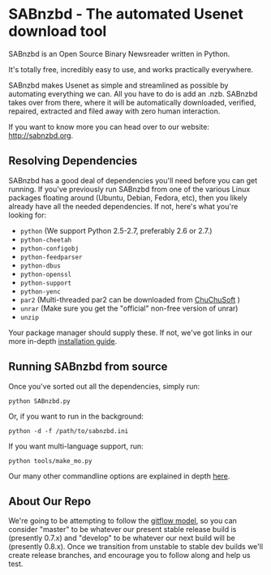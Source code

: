 SABnzbd - The automated Usenet download tool
============================================

SABnzbd is an Open Source Binary Newsreader written in Python.

It's totally free, incredibly easy to use, and works practically everywhere.

SABnzbd makes Usenet as simple and streamlined as possible by automating everything we can. All you have to do is add an .nzb. SABnzbd takes over from there, where it will be automatically downloaded, verified, repaired, extracted and filed away with zero human interaction.

If you want to know more you can head over to our website: http://sabnzbd.org.

## Resolving Dependencies

SABnzbd has a good deal of dependencies you'll need before you can get running. If you've previously run SABnzbd from one of the various Linux packages floating around (Ubuntu, Debian, Fedora, etc), then you likely already have all the needed dependencies. If not, here's what you're looking for:

- `python` (We support Python 2.5-2.7, preferably 2.6 or 2.7.)
- `python-cheetah`
- `python-configobj`
- `python-feedparser`
- `python-dbus`
- `python-openssl`
- `python-support`
- `python-yenc`
- `par2` (Multi-threaded par2 can be downloaded from [ChuChuSoft](http://chuchusoft.com/par2_tbb/download.html) )
- `unrar` (Make sure you get the "official" non-free version of unrar)
- `unzip`

Your package manager should supply these. If not, we've got links in our more in-depth [installation guide](https://github.com/sabnzbd/sabnzbd/blob/master/INSTALL.txt).

## Running SABnzbd from source

Once you've sorted out all the dependencies, simply run:

```
python SABnzbd.py
```

Or, if you want to run in the background:

```
python -d -f /path/to/sabnzbd.ini
```

If you want multi-language support, run:

```
python tools/make_mo.py
```

Our many other commandline options are explained in depth [here](http://wiki.sabnzbd.org/command-line-parameters).

## About Our Repo

We're going to be attempting to follow the [gitflow model](http://nvie.com/posts/a-successful-git-branching-model/), so you can consider "master" to be whatever our present stable release build is (presently 0.7.x) and "develop" to be whatever our next build will be (presently 0.8.x). Once we transition from unstable to stable dev builds we'll create release branches, and encourage you to follow along and help us test.
